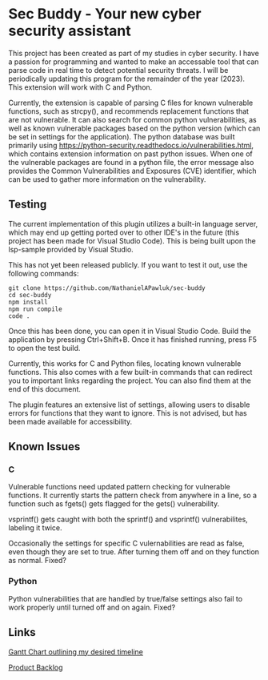# Sec Buddy - Your new cyber security assistant

This project has been created as part of my studies in cyber security. I have a passion for programming and wanted to make an accessable tool that can parse code in real time to detect potential security threats.
I will be periodically updating this program for the remainder of the year (2023). This extension will work with C and Python.

Currently, the extension is capable of parsing C files for known vulnerable functions, such as strcpy(), and recommends replacement functions that are not vulnerable. It can also search for common python vulnerabilities, as well as known vulnerable packages based on the python version (which can be set in settings for the application). The python database was built primarily using https://python-security.readthedocs.io/vulnerabilities.html, which contains extension information on past python issues. When one of the vulnerable packages are found in a python file, the error message also provides the Common Vulnerabilities and Exposures (CVE) identifier, which can be used to gather more information on the vulnerability.

## Testing

The current implementation of this plugin utilizes a built-in language server, which may end up getting ported over to other IDE's in the future (this project has been made for Visual Studio Code). This is being built upon the lsp-sample provided by Visual Studio.

This has not yet been released publicly. If you want to test it out, use the following commands:

```
git clone https://github.com/NathanielAPawluk/sec-buddy
cd sec-buddy
npm install
npm run compile
code .
```

Once this has been done, you can open it in Visual Studio Code. Build the application by pressing Ctrl+Shift+B. Once it has finished running, press F5 to open the test build. 

Currently, this works for C and Python files, locating known vulnerable functions. This also comes with a few built-in commands that can redirect you to important links regarding the project. You can also find them at the end of this document.

The plugin features an extensive list of settings, allowing users to disable errors for functions that they want to ignore. This is not advised, but has been made available for accessibility. 

## Known Issues
### C
Vulnerable functions need updated pattern checking for vulnerable functions. It currently starts the pattern check from anywhere in a line, so a function such as fgets() gets flagged for the gets() vulnerability.

vsprintf() gets caught with both the sprintf() and vsprintf() vulnerabilites, labeling it twice.

Occasionally the settings for specific C vulernabilities are read as false, even though they are set to true. After turning them off and on they function as normal. Fixed?

### Python
Python vulnerabilities that are handled by true/false settings also fail to work properly until turned off and on again. Fixed?


## Links
[Gantt Chart outlining my desired timeline](https://docs.google.com/spreadsheets/d/1GuXvdTbiaAUqEo6yg0PqPoB8BL2E7ebxp7SBiiyEnoo/edit?usp=sharing)

[Product Backlog](https://docs.google.com/document/d/1ajQbIBILqC7eJM0Bc9Ylj9J7tyNvx90QQ41-XbVyMLs/edit?usp=sharing)

